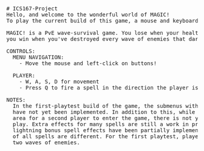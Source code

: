 <pre>
# ICS167-Project
Hello, and welcome to the wonderful world of MAGIC!
To play the current build of this game, a mouse and keyboard are required.

MAGIC! is a PvE wave-survival game. You lose when your health is depleted, and
you win when you've destroyed every wave of enemies that dares to approach you.

CONTROLS:
  MENU NAVIGATION:
    - Move the mouse and left-click on buttons!
    
  PLAYER:
    - W, A, S, D for movement
    - Press Q to fire a spell in the direction the player is facing
    
NOTES:
  In the first-playtest build of the game, the submenus within the Options menu
  have not yet been implemented. In addition to this, while there is a menu selection
  area for a second player to enter the game, there is not yet support for cooperative
  play. Extra effects for many spells are still a work in progress, though wind and
  lightning bonus spell effects have been partially implemented and the base stats
  of all spells are different. For the first playtest, players may only challenge
  two waves of enemies.
</pre>
